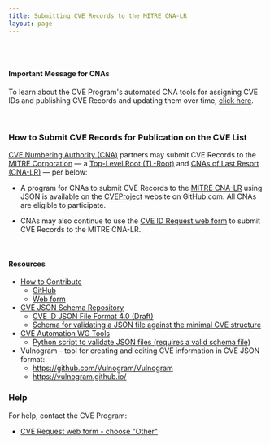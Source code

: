 ```yaml
---
title: Submitting CVE Records to the MITRE CNA-LR
layout: page
---
```


<br><br>

#### Important Message for CNAs

To learn about the CVE Program's automated CNA tools for assigning CVE IDs and publishing CVE Records and updating them over time, [click here](https://cveproject.github.io/).

<br>

### How to Submit CVE Records for Publication on the CVE List

[CVE Numbering Authority (CNA)](https://www.cve.org/ProgramOrganization/CNAs) partners may submit CVE Records to the [MITRE Corporation](https://www.cve.org/PartnerInformation/ListofPartners/partner/mitre) &mdash; a [Top-Level Root (TL-Root)](https://www.cve.org/ResourcesSupport/Glossary?activeTerm=glossaryCNALR) and [CNAs of Last Resort (CNA-LR)](https://www.cve.org/ResourcesSupport/Glossary?activeTerm=glossaryCNALR) &mdash; per below:

* A program for CNAs to submit CVE Records to the [MITRE CNA-LR](https://www.cve.org/PartnerInformation/ListofPartners/partner/mitre) using JSON is available on the [CVEProject](https://github.com/CVEProject/cvelist) website on GitHub.com. All CNAs are eligible to participate.

* CNAs may also continue to use the [CVE ID Request web form](https://cveform.mitre.org/) to submit CVE Records to the MITRE CNA-LR.

<br>

#### Resources                                     

* [How to Contribute](https://cve.mitre.org/cve/cna/CVE_Entry_Creation.pptx)
  * [GitHub](https://cve.mitre.org/cve/cna/CVE_Entry_Submission_Process.pptx)
  * [Web form](https://cve.mitre.org/cve/cna/CVE_Entry_Submission_Process.pptx)
* [CVE JSON Schema Repository](https://github.com/CVEProject/automation-working-group/tree/master/cve_json_schema)
  <ul>
    <li><a href="https://github.com/CVEProject/automation-working-group/blob/master/cve_json_schema/DRAFT-JSON-file-format-v4.md">CVE ID JSON File Format 4.0 (Draft)</a></li>
    <li><a href="https://github.com/CVEProject/automation-working-group/blob/master/cve_json_schema/CVE_JSON_4.0_min_public.schema">Schema for validating a JSON file against the minimal CVE structure</a></li>
  </ul>
* [CVE Automation WG Tools](https://github.com/CVEProject/automation-working-group/tree/master/tools)
  <ul>
    <li><a href="https://github.com/CVEProject/automation-working-group/blob/master/tools/cmdlinejsonvalidator.py">Python script to validate JSON files (requires a valid schema file)</a></li>
  </ul>
* Vulnogram - tool for creating and editing CVE information in CVE JSON format:
  <ul>
  <li><a href="https://github.com/Vulnogram/Vulnogram">https://github.com/Vulnogram/Vulnogram</a></li>
  <li><a href="https://vulnogram.github.io/">https://vulnogram.github.io/</a></li>
  </ul>

### Help
      
For help, contact the CVE Program:                                      
                                              
* [CVE Request web form - choose "Other"](https://cveform.mitre.org/)
